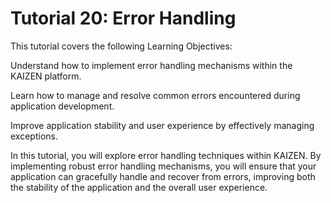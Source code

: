 # Tutorial 20: Error Handling

This tutorial covers the following Learning Objectives:



Understand how to implement error handling mechanisms within the KAIZEN platform.

Learn how to manage and resolve common errors encountered during application development.

Improve application stability and user experience by effectively managing exceptions.



In this tutorial, you will explore error handling techniques within KAIZEN. By implementing robust error handling mechanisms, you will ensure that your application can gracefully handle and recover from errors, improving both the stability of the application and the overall user experience.

